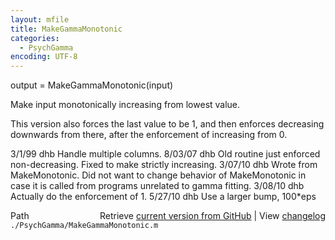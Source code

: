 ```yaml
---
layout: mfile
title: MakeGammaMonotonic
categories:
  - PsychGamma
encoding: UTF-8
---
```


output = MakeGammaMonotonic(input)

Make input monotonically increasing from lowest value.

This version also forces the last value to be 1, and then
enforces decreasing downwards from there, after the
enforcement of increasing from 0.

3/1/99  dhb  Handle multiple columns.
8/03/07 dhb  Old routine just enforced non-decreasing.  Fixed to make strictly increasing.
3/07/10 dhb  Wrote from MakeMonotonic.
             Did not want to change behavior of MakeMonotonic in case it is called from
             programs unrelated to gamma fitting.
3/08/10 dhb  Actually do the enforcement of 1.
5/27/10 dhb  Use a larger bump, 100\*eps


<div class="code_header" style="text-align:right;">
  <span style="float:left;">Path&nbsp;&nbsp;</span> <span class="counter">Retrieve <a href=
  "https://raw.github.com/Psychtoolbox-3/Psychtoolbox-3/beta/./PsychGamma/MakeGammaMonotonic.m">current version from GitHub</a> | View <a href=
  "https://github.com/Psychtoolbox-3/Psychtoolbox-3/commits/beta/./PsychGamma/MakeGammaMonotonic.m">changelog</a></span>
</div>
<div class="code">
  <code>./PsychGamma/MakeGammaMonotonic.m</code>
</div>
